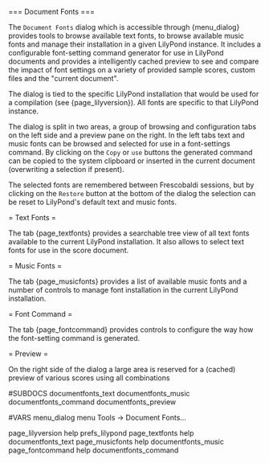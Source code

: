 === Document Fonts ===

The `Document Fonts` dialog which is accessible through {menu_dialog} provides
tools to browse available text fonts, to browse available music fonts and manage
their installation in a given LilyPond instance. It includes a configurable
font-setting command generator for use in LilyPond documents and provides a
intelligently cached preview to see and compare the impact of font settings on a
variety of provided sample scores, custom files and the "current document".

The dialog is tied to the specific LilyPond installation that would be used for
a compilation (see {page_lilyversion}). All fonts are specific to that LilyPond
instance.

The dialog is split in two areas, a group of browsing and configuration tabs on
the left side and a preview pane on the right. In the left tabs text and music
fonts can be browsed and selected for use in a font-settings command. By
clicking on the `Copy` or `use` buttons the generated command can be copied to
the system clipboard or inserted in the current document (overwriting a
selection if present).

The selected fonts are remembered between Frescobaldi sessions, but by clicking
on the `Restore` button at the bottom of the dialog the selection can be reset
to LilyPond's default text and music fonts.

= Text Fonts =

The tab {page_textfonts} provides a searchable tree view of all text fonts
available to the current LilyPond installation. It also allows to select text
fonts for use in the score document.

= Music Fonts =

The tab {page_musicfonts} provides a list of available music fonts and a number
of controls to manage font installation in the current LilyPond installation.

= Font Command =

The tab {page_fontcommand} provides controls to configure the way how the
font-setting command is generated.

= Preview =

On the right side of the dialog a large area is reserved for a (cached) preview
of various scores using all combinations

#SUBDOCS
documentfonts_text
documentfonts_music
documentfonts_command
documentfonts_preview

#VARS
menu_dialog menu Tools -> Document Fonts...

page_lilyversion help prefs_lilypond
page_textfonts help documentfonts_text
page_musicfonts help documentfonts_music
page_fontcommand help documentfonts_command
